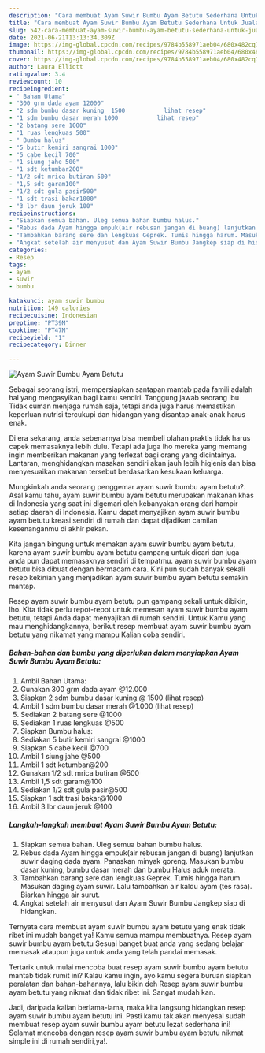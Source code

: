 ```yaml
---
description: "Cara membuat Ayam Suwir Bumbu Ayam Betutu Sederhana Untuk Jualan"
title: "Cara membuat Ayam Suwir Bumbu Ayam Betutu Sederhana Untuk Jualan"
slug: 542-cara-membuat-ayam-suwir-bumbu-ayam-betutu-sederhana-untuk-jualan
date: 2021-06-21T13:13:34.309Z
image: https://img-global.cpcdn.com/recipes/9784b558971aeb04/680x482cq70/ayam-suwir-bumbu-ayam-betutu-foto-resep-utama.jpg
thumbnail: https://img-global.cpcdn.com/recipes/9784b558971aeb04/680x482cq70/ayam-suwir-bumbu-ayam-betutu-foto-resep-utama.jpg
cover: https://img-global.cpcdn.com/recipes/9784b558971aeb04/680x482cq70/ayam-suwir-bumbu-ayam-betutu-foto-resep-utama.jpg
author: Laura Elliott
ratingvalue: 3.4
reviewcount: 10
recipeingredient:
- " Bahan Utama"
- "300 grm dada ayam 12000"
- "2 sdm bumbu dasar kuning  1500           lihat resep"
- "1 sdm bumbu dasar merah 1000           lihat resep"
- "2 batang sere 1000"
- "1 ruas lengkuas 500"
- " Bumbu halus"
- "5 butir kemiri sangrai 1000"
- "5 cabe kecil 700"
- "1 siung jahe 500"
- "1 sdt ketumbar200"
- "1/2 sdt mrica butiran 500"
- "1,5 sdt garam100"
- "1/2 sdt gula pasir500"
- "1 sdt trasi bakar1000"
- "3 lbr daun jeruk 100"
recipeinstructions:
- "Siapkan semua bahan. Uleg semua bahan bumbu halus."
- "Rebus dada Ayam hingga empuk(air rebusan jangan di buang) lanjutkan suwir daging dada ayam. Panaskan minyak goreng. Masukan bumbu dasar kuning, bumbu dasar merah dan bumbu Halus aduk merata."
- "Tambahkan barang sere dan lengkuas Geprek. Tumis hingga harum. Masukan daging ayam suwir. Lalu tambahkan air kaldu ayam (tes rasa). Biarkan hingga air surut."
- "Angkat setelah air menyusut dan Ayam Suwir Bumbu Jangkep siap di hidangkan."
categories:
- Resep
tags:
- ayam
- suwir
- bumbu

katakunci: ayam suwir bumbu 
nutrition: 149 calories
recipecuisine: Indonesian
preptime: "PT39M"
cooktime: "PT47M"
recipeyield: "1"
recipecategory: Dinner

---
```



![Ayam Suwir Bumbu Ayam Betutu](https://img-global.cpcdn.com/recipes/9784b558971aeb04/680x482cq70/ayam-suwir-bumbu-ayam-betutu-foto-resep-utama.jpg)

Sebagai seorang istri, mempersiapkan santapan mantab pada famili adalah hal yang mengasyikan bagi kamu sendiri. Tanggung jawab seorang ibu Tidak cuman menjaga rumah saja, tetapi anda juga harus memastikan keperluan nutrisi tercukupi dan hidangan yang disantap anak-anak harus enak.

Di era  sekarang, anda sebenarnya bisa membeli olahan praktis tidak harus capek memasaknya lebih dulu. Tetapi ada juga lho mereka yang memang ingin memberikan makanan yang terlezat bagi orang yang dicintainya. Lantaran, menghidangkan masakan sendiri akan jauh lebih higienis dan bisa menyesuaikan makanan tersebut berdasarkan kesukaan keluarga. 



Mungkinkah anda seorang penggemar ayam suwir bumbu ayam betutu?. Asal kamu tahu, ayam suwir bumbu ayam betutu merupakan makanan khas di Indonesia yang saat ini digemari oleh kebanyakan orang dari hampir setiap daerah di Indonesia. Kamu dapat menyajikan ayam suwir bumbu ayam betutu kreasi sendiri di rumah dan dapat dijadikan camilan kesenanganmu di akhir pekan.

Kita jangan bingung untuk memakan ayam suwir bumbu ayam betutu, karena ayam suwir bumbu ayam betutu gampang untuk dicari dan juga anda pun dapat memasaknya sendiri di tempatmu. ayam suwir bumbu ayam betutu bisa dibuat dengan bermacam cara. Kini pun sudah banyak sekali resep kekinian yang menjadikan ayam suwir bumbu ayam betutu semakin mantap.

Resep ayam suwir bumbu ayam betutu pun gampang sekali untuk dibikin, lho. Kita tidak perlu repot-repot untuk memesan ayam suwir bumbu ayam betutu, tetapi Anda dapat menyajikan di rumah sendiri. Untuk Kamu yang mau menghidangkannya, berikut resep membuat ayam suwir bumbu ayam betutu yang nikamat yang mampu Kalian coba sendiri.

<!--inarticleads1-->

##### Bahan-bahan dan bumbu yang diperlukan dalam menyiapkan Ayam Suwir Bumbu Ayam Betutu:

1. Ambil  Bahan Utama:
1. Gunakan 300 grm dada ayam @12.000
1. Siapkan 2 sdm bumbu dasar kuning @ 1500           (lihat resep)
1. Ambil 1 sdm bumbu dasar merah @1.000           (lihat resep)
1. Sediakan 2 batang sere @1000
1. Sediakan 1 ruas lengkuas @500
1. Siapkan  Bumbu halus:
1. Sediakan 5 butir kemiri sangrai @1000
1. Siapkan 5 cabe kecil @700
1. Ambil 1 siung jahe @500
1. Ambil 1 sdt ketumbar@200
1. Gunakan 1/2 sdt mrica butiran @500
1. Ambil 1,5 sdt garam@100
1. Sediakan 1/2 sdt gula pasir@500
1. Siapkan 1 sdt trasi bakar@1000
1. Ambil 3 lbr daun jeruk @100




<!--inarticleads2-->

##### Langkah-langkah membuat Ayam Suwir Bumbu Ayam Betutu:

1. Siapkan semua bahan. Uleg semua bahan bumbu halus.
1. Rebus dada Ayam hingga empuk(air rebusan jangan di buang) lanjutkan suwir daging dada ayam. Panaskan minyak goreng. Masukan bumbu dasar kuning, bumbu dasar merah dan bumbu Halus aduk merata.
1. Tambahkan barang sere dan lengkuas Geprek. Tumis hingga harum. Masukan daging ayam suwir. Lalu tambahkan air kaldu ayam (tes rasa). Biarkan hingga air surut.
1. Angkat setelah air menyusut dan Ayam Suwir Bumbu Jangkep siap di hidangkan.




Ternyata cara membuat ayam suwir bumbu ayam betutu yang enak tidak ribet ini mudah banget ya! Kamu semua mampu membuatnya. Resep ayam suwir bumbu ayam betutu Sesuai banget buat anda yang sedang belajar memasak ataupun juga untuk anda yang telah pandai memasak.

Tertarik untuk mulai mencoba buat resep ayam suwir bumbu ayam betutu mantab tidak rumit ini? Kalau kamu ingin, ayo kamu segera buruan siapkan peralatan dan bahan-bahannya, lalu bikin deh Resep ayam suwir bumbu ayam betutu yang nikmat dan tidak ribet ini. Sangat mudah kan. 

Jadi, daripada kalian berlama-lama, maka kita langsung hidangkan resep ayam suwir bumbu ayam betutu ini. Pasti kamu tak akan menyesal sudah membuat resep ayam suwir bumbu ayam betutu lezat sederhana ini! Selamat mencoba dengan resep ayam suwir bumbu ayam betutu nikmat simple ini di rumah sendiri,ya!.

